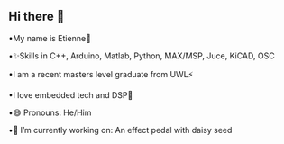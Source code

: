 ## Hi there 👋

•My name is Etienne👑

•✨Skills in C++, Arduino, Matlab, Python, MAX/MSP, Juce, KiCAD, OSC 

•I am a recent masters level graduate from UWL⚡

•I love embedded tech and DSP🤔

•😄 Pronouns: He/Him

•🔭 I’m currently working on: An effect pedal with daisy seed

<!--
**EtienneQuarteyPapafio/EtienneQuarteyPapafio** is a ✨ _special_ ✨ repository because its `README.md` (this file) appears on your GitHub profile.

Here are some ideas to get you started:

🔭 I’m currently working on ...
- 🌱 I’m currently learning ...
- 👯 I’m looking to collaborate on ...
- 🤔 I’m looking for help with ...
- 💬 Ask me about ...
- 📫 How to reach me: ...
- 😄 Pronouns: ...
- ⚡ Fun fact: ...
-->
